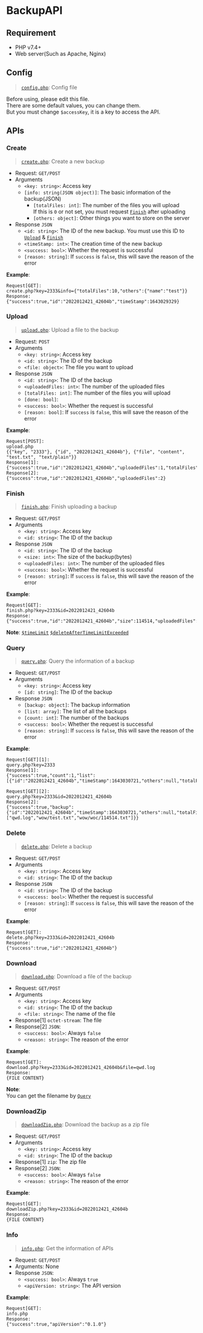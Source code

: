 # BackupAPI

## Requirement
- PHP v7.4+
- Web server(Such as Apache, Nginx)

## Config
> [`config.php`](config.php): 
> Config file

Before using, please edit this file.  
There are some default values, you can change them.  
But you must change `$accessKey`, it is a key to access the API.

## APIs
### Create
> [`create.php`](create.php): 
> Create a new backup
- Request: `GET/POST`
- Arguments
  - `<key: string>`: Access key
  - `[info: string(JSON object)]`: The basic information of the backup(JSON)
    - `[totalFiles: int]`: The number of the files you will upload  
      If this is `0` or not set, you must request [`Finish`](#Finish) after uploading
    - `[others: object]`: Other things you want to store on the server
- Response `JSON`
  - `<id: string>`: The ID of the new backup. You must use this ID to [`Upload`](#Upload) & [`Finish`](#Finish)
  - `<timeStamp: int>`: The creation time of the new backup
  - `<success: bool>`: Whether the request is successful
  - `[reason: string]`: If `success` is `false`, this will save the reason of the error

**Example**: 
```
Request[GET]:
create.php?key=2333&info={"totalFiles":10,"others":{"name":"test"}}
Response:
{"success":true,"id":"2022012421_42604b","timeStamp":1643029329}
```

### Upload
> [`upload.php`](upload.php): 
> Upload a file to the backup
- Request: `POST`
- Arguments
  - `<key: string>`: Access key
  - `<id: string>`: The ID of the backup
  - `<file: object>`: The file you want to upload
- Response `JSON`
  - `<id: string>`: The ID of the backup
  - `<uploadedFiles: int>`: The number of the uploaded files
  - `[totalFiles: int]`: The number of the files you will upload
  - `[done: bool]`:
  - `<success: bool>`: Whether the request is successful
  - `[reason: bool]`: If `success` is `false`, this will save the reason of the error

**Example**:
```
Request[POST]:
upload.php
{{"key", "2333"}, {"id", "2022012421_42604b"}, {"file", "content", "test.txt", "text/plain"}}
Response[1]:
{"success":true,"id":"2022012421_42604b","uploadedFiles":1,"totalFiles":10,"done":false}
Response[2]:
{"success":true,"id":"2022012421_42604b","uploadedFiles":2}
```

### Finish
> [`finish.php`](finish.php): 
> Finish uploading a backup
- Request: `GET/POST`
- Arguments
  - `<key: string>`: Access key
  - `<id: string>`: The ID of the backup
- Response `JSON`
  - `<id: string>`: The ID of the backup
  - `<size: int>`: The size of the backup(bytes)
  - `<uploadedFiles: int>`: The number of the uploaded files
  - `<success: bool>`: Whether the request is successful
  - `[reason: string]`: If `success` is `false`, this will save the reason of the error
  
**Example**: 
```
Request[GET]:
finish.php?key=2333&id=2022012421_42604b
Response:
{"success":true,"id":"2022012421_42604b","size":114514,"uploadedFiles":10}
```

**Note**:
[`$timeLimit`](config.php#L10) [`$deleteAfterTimeLimitExceeded`](config.php#L13)

### Query
> [`query.php`](query.php): 
> Query the information of a backup
- Request: `GET/POST`
- Arguments
  - `<key: string>`: Access key
  - `[id: string]`: The ID of the backup
- Response `JSON`
  - `[backup: object]`: The backup information
  - `[list: array]`: The list of all the backups
  - `[count: int]`: The number of the backups
  - `<success: bool>`: Whether the request is successful
  - `[reason: string]`: If `success` is `false`, this will save the reason of the error

**Example**: 
```
Request[GET][1]:
query.php?key=2333
Response[1]:
{"success":true,"count":1,"list":[{"id":"2022012421_42604b","timeStamp":1643030721,"others":null,"totalFiles":3,"isUploading":false}]}

Request[GET][2]:
query.php?key=2333&id=2022012421_42604b
Response[2]:
{"success":true,"backup":{"id":"2022012421_42604b","timeStamp":1643030721,"others":null,"totalFiles":3,"isUploading":false,"files":["qwd.log","wow/test.txt","wow/woc/114514.txt"]}}
```

### Delete
> [`delete.php`](delete.php): 
> Delete a backup
- Request: `GET/POST`
- Arguments
  - `<key: string>`: Access key
  - `<id: string>`: The ID of the backup
- Response `JSON`
  - `<id: string>`: The ID of the backup 
  - `<success: bool>`: Whether the request is successful
  - `[reason: string]`: If `success` is `false`, this will save the reason of the error

**Example**: 
```
Request[GET]:
delete.php?key=2333&id=2022012421_42604b
Response:
{"success":true,"id":"2022012421_42604b"}
```

### Download
> [`download.php`](download.php): 
> Download a file of the backup
- Request: `GET/POST`
- Arguments
  - `<key: string>`: Access key
  - `<id: string>`: The ID of the backup
  - `<file: string>`: The name of the file
- Response[1] `octet-stream`: The file
- Response[2] `JSON`:
  - `<success: bool>`: Always `false`
  - `<reason: string>`:  The reason of the error

**Example**: 
```
Request[GET]:
download.php?key=2333&id=2022012421_42604b&file=qwd.log
Response:
{FILE CONTENT}
```

**Note**:  
You can get the filename by [`Query`](#Query)

### DownloadZip
> [`downloadZip.php`](downloadZip.php): 
> Download the backup as a zip file
- Request: `GET/POST`
- Arguments
  - `<key: string>`: Access key
  - `<id: string>`: The ID of the backup
- Response[1] `zip`: The zip file
- Response[2] `JSON`:
  - `<success: bool>`: Always `false`
  - `<reason: string>`:  The reason of the error

**Example**: 
```
Request[GET]:
downloadZip.php?key=2333&id=2022012421_42604b
Response:
{FILE CONTENT}
```

### Info
> [`info.php`](info.php): 
> Get the information of APIs
- Request: `GET/POST`
- Arguments: None
- Response `JSON`:
  - `<success: bool>`: Always `true`
  - `<apiVersion: string>`: The API version

**Example**: 
```
Request[GET]:
info.php
Response:
{"success":true,"apiVersion":"0.1.0"}
```
